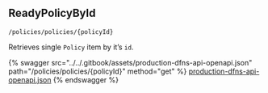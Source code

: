
## ReadyPolicyById
`/policies/policies/{policyId}`

Retrieves single `Policy` item by it’s `id`.

{% swagger src="../../.gitbook/assets/production-dfns-api-openapi.json" path="/policies/policies/{policyId}" method="get" %}
[production-dfns-api-openapi.json](../../.gitbook/assets/production-dfns-api-openapi.json)
{% endswagger %}
